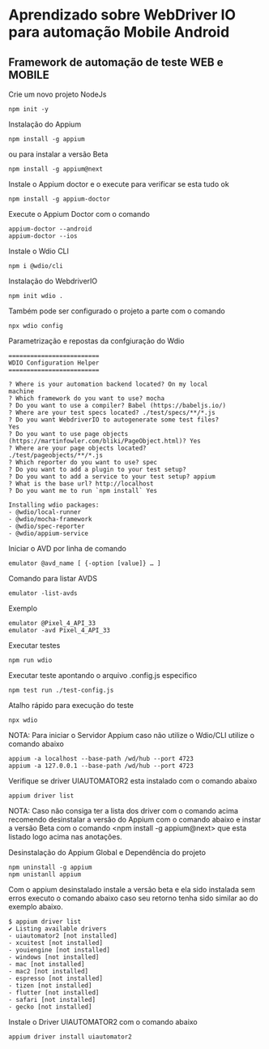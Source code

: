 # Aprendizado sobre WebDriver IO para automação Mobile Android

## Framework de automação de teste WEB e MOBILE

Crie um novo projeto NodeJs

    npm init -y

Instalação do Appium

    npm install -g appium

ou para instalar a versão Beta

    npm install -g appium@next

Instale o Appium doctor e o execute para verificar se esta tudo ok

    npm install -g appium-doctor

Execute o Appium Doctor com o comando

    appium-doctor --android
    appium-doctor --ios

Instale o Wdio CLI

    npm i @wdio/cli

Instalação do WebdriverIO

    npm init wdio .

Também pode ser configurado o projeto a parte com o comando 

    npx wdio config

Parametrização e repostas da confgiuração do Wdio

    =========================
    WDIO Configuration Helper
    =========================

    ? Where is your automation backend located? On my local 
    machine
    ? Which framework do you want to use? mocha      
    ? Do you want to use a compiler? Babel (https://babeljs.io/)
    ? Where are your test specs located? ./test/specs/**/*.js  
    ? Do you want WebdriverIO to autogenerate some test files? 
    Yes
    ? Do you want to use page objects 
    (https://martinfowler.com/bliki/PageObject.html)? Yes
    ? Where are your page objects located? 
    ./test/pageobjects/**/*.js
    ? Which reporter do you want to use? spec
    ? Do you want to add a plugin to your test setup?
    ? Do you want to add a service to your test setup? appium
    ? What is the base url? http://localhost    
    ? Do you want me to run `npm install` Yes

    Installing wdio packages:  
    - @wdio/local-runner       
    - @wdio/mocha-framework    
    - @wdio/spec-reporter      
    - @wdio/appium-service     

Iniciar o AVD por linha de comando

    emulator @avd_name [ {-option [value]} … ]

Comando para listar AVDS

    emulator -list-avds

Exemplo

    emulator @Pixel_4_API_33
    emulator -avd Pixel_4_API_33

Executar testes

    npm run wdio

Executar teste apontando o arquivo .config.js especifico

    npm test run ./test-config.js

Atalho rápido para execução do teste

    npx wdio

NOTA: Para iniciar o Servidor Appium caso não utilize o Wdio/CLI utilize o comando abaixo

    appium -a localhost --base-path /wd/hub --port 4723
    appium -a 127.0.0.1 --base-path /wd/hub --port 4723

Verifique se driver UIAUTOMATOR2 esta instalado com o comando abaixo

    appium driver list

NOTA: Caso não consiga ter a lista dos driver com o comando acima recomendo desinstalar a versão do Appium com o comando abaixo e instar a versão Beta com o comando <npm install -g appium@next> que esta listado logo acima nas anotações.

Desinstalação do Appium Global e Dependência do projeto

    npm uninstall -g appium
    npm unistanll appium

Com o appium desinstalado instale a versão beta e ela sido instalada sem erros executo o comando abaixo caso seu retorno tenha sido similar ao do exemplo abaixo.

    $ appium driver list
    ✔ Listing available drivers
    - uiautomator2 [not installed]
    - xcuitest [not installed]
    - youiengine [not installed]
    - windows [not installed]
    - mac [not installed]
    - mac2 [not installed]
    - espresso [not installed]
    - tizen [not installed]
    - flutter [not installed]
    - safari [not installed]
    - gecko [not installed]

Instale o Driver UIAUTOMATOR2 com o comando abaixo

    appium driver install uiautomator2
